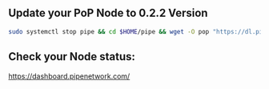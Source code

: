 ## Update your PoP Node to 0.2.2 Version

```bash
sudo systemctl stop pipe && cd $HOME/pipe && wget -O pop "https://dl.pipecdn.app/v0.2.3/pop" && chmod +x pop && sudo systemctl daemon-reload && sudo systemctl restart pipe && journalctl -u pipe -f
```

## Check your Node status:
https://dashboard.pipenetwork.com/
